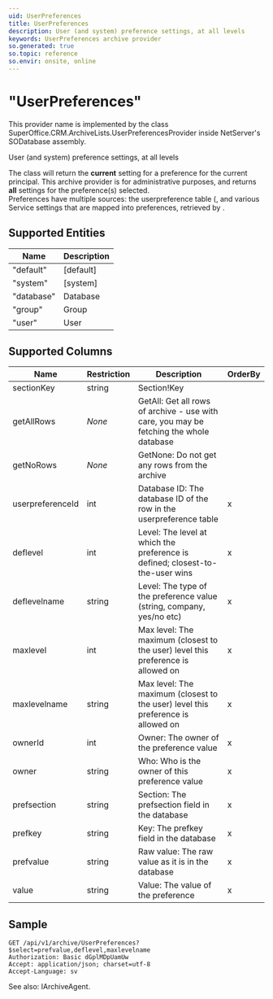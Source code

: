```yaml
---
uid: UserPreferences
title: UserPreferences
description: User (and system) preference settings, at all levels
keywords: UserPreferences archive provider
so.generated: true
so.topic: reference
so.envir: onsite, online
---
```


# "UserPreferences"

This provider name is implemented by the class <see cref="T:SuperOffice.CRM.ArchiveLists.UserPreferencesProvider">SuperOffice.CRM.ArchiveLists.UserPreferencesProvider</see> inside NetServer's SODatabase assembly.

User (and system) preference settings, at all levels

The <see cref="T:SuperOffice.Data.SoPreference" /> class will return the <b>current</b> setting for a preference for the current principal.
This archive provider is for administrative purposes, and returns <b>all</b> settings for the preference(s) selected.
<br />
Preferences have multiple sources: the userpreference table (<see cref="T:SuperOffice.CRM.ArchiveLists.UserPreferenceTableProvider" />, and various
Service settings that are mapped into preferences, retrieved by <see cref="T:SuperOffice.CRM.ArchiveLists.MappedPreferenceProvider" />.

## Supported Entities
| Name | Description |
| ---- | ----- |
|"default"|[default]|
|"system"|[system]|
|"database"|Database|
|"group"|Group|
|"user"|User|

## Supported Columns
| Name | Restriction | Description | OrderBy
| ---- | ----- | ------- | ------ |
|sectionKey|string|Section!Key|  |
|getAllRows| *None* |GetAll: Get all rows of archive - use with care, you may be fetching the whole database|  |
|getNoRows| *None* |GetNone: Do not get any rows from the archive|  |
|userpreferenceId|int|Database ID: The database ID of the row in the userpreference table| x |
|deflevel|int|Level: The level at which the preference is defined; closest-to-the-user wins| x |
|deflevelname|string|Level: The type of the preference value (string, company, yes/no etc)| x |
|maxlevel|int|Max level: The maximum (closest to the user) level this preference is allowed on| x |
|maxlevelname|string|Max level: The maximum (closest to the user) level this preference is allowed on| x |
|ownerId|int|Owner: The owner of the preference value| x |
|owner|string|Who: Who is the owner of this preference value| x |
|prefsection|string|Section: The prefsection field in the database| x |
|prefkey|string|Key: The prefkey field in the database| x |
|prefvalue|string|Raw value: The raw value as it is in the database| x |
|value|string|Value: The value of the preference| x |

## Sample

```http!
GET /api/v1/archive/UserPreferences?$select=prefvalue,deflevel,maxlevelname
Authorization: Basic dGplMDpUamUw
Accept: application/json; charset=utf-8
Accept-Language: sv

```



See also: <see cref="T:SuperOffice.CRM.Services.IArchiveAgent">IArchiveAgent</see>.</p>

